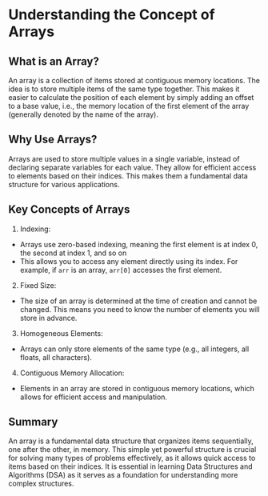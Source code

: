 
# Understanding the Concept of Arrays


## What is an Array?

An array is a collection of items stored at contiguous memory locations. The idea is to store multiple items of the same type together. This makes it easier to calculate the position of each element by simply adding an offset to a base value, i.e., the memory location of the first element of the array (generally denoted by the name of the array).

## Why Use Arrays?

Arrays are used to store multiple values in a single variable, instead of declaring separate variables for each value. They allow for efficient access to elements based on their indices. This makes them a fundamental data structure for various applications.


## Key Concepts of Arrays

1. Indexing:
- Arrays use zero-based indexing, meaning the first element is at index 0, the second at index 1, and so on
- This allows you to access any element directly using its index. For example, if `arr` is an array, `arr[0]` accesses the first element.

2. Fixed Size:
- The size of an array is determined at the time of creation and cannot be changed. This means you need to know the number of elements you will store in advance.

3. Homogeneous Elements:
- Arrays can only store elements of the same type (e.g., all integers, all floats, all characters).

4. Contiguous Memory Allocation:
- Elements in an array are stored in contiguous memory locations, which allows for efficient access and manipulation.














## Summary 

An array is a fundamental data structure that organizes items sequentially, one after the other, in memory. This simple yet powerful structure is crucial for solving many types of problems effectively, as it allows quick access to items based on their indices. It is essential in learning Data Structures and Algorithms (DSA) as it serves as a foundation for understanding more complex structures.

